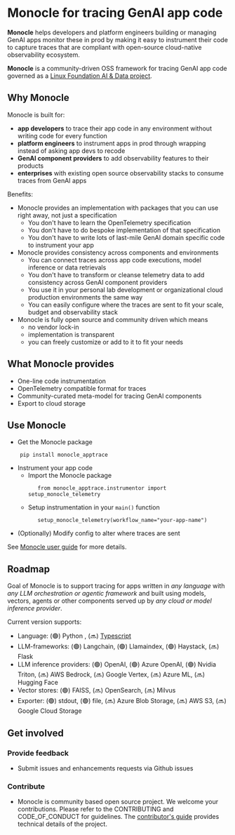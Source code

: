 # Monocle for tracing GenAI app code

**Monocle** helps developers and platform engineers building or managing GenAI apps monitor these in prod by making it easy to instrument their code to capture traces that are compliant with open-source cloud-native observability ecosystem. 

**Monocle** is a community-driven OSS framework for tracing GenAI app code governed as a [Linux Foundation AI & Data project](https://lfaidata.foundation/projects/monocle/). 

## Why Monocle

Monocle is built for: 
- **app developers** to trace their app code in any environment without writing code for every function 
- **platform engineers** to instrument apps in prod through wrapping instead of asking app devs to recode
- **GenAI component providers** to add observability features to their products 
- **enterprises** with existing open source observability stacks to consume traces from GenAI apps

Benefits:
- Monocle provides an implementation with packages that you can use right away, not just a specification
   - You don't have to learn the OpenTelemetry specification
   - You don't have to do bespoke implementation of that specification
   - You don't have to write lots of last-mile GenAI domain specific code to instrument your app
- Monocle provides consistency across components and environments 
   - You can connect traces across app code executions, model inference or data retrievals
   - You don't have to transform or cleanse telemetry data to add consistency across GenAI component providers
   - You use it in your personal lab development or organizational cloud production environments the same way
   - You can easily configure where the traces are sent to fit your scale, budget and observability stack
- Monocle is fully open source and community driven which means
   - no vendor lock-in
   - implementation is transparent
   - you can freely customize or add to it to fit your needs 

## What Monocle provides

- One-line code instrumentation 
- OpenTelemetry compatible format for traces
- Community-curated meta-model for tracing GenAI components
- Export to cloud storage  

## Use Monocle

- Get the Monocle package
  
```
    pip install monocle_apptrace 
```
- Instrument your app code
     - Import the Monocle package
       ```
          from monocle_apptrace.instrumentor import setup_monocle_telemetry
       ```
     - Setup instrumentation in your ```main()``` function  
       ``` 
          setup_monocle_telemetry(workflow_name="your-app-name")
       ```         
- (Optionally) Modify config to alter where traces are sent

See [Monocle user guide](Monocle_User_Guide.md) for more details.
  

## Roadmap 

Goal of Monocle is to support tracing for apps written in *any language* with *any LLM orchestration or agentic framework* and built using models, vectors, agents or other components served up by *any cloud or model inference provider*. 

Current version supports: 
- Language: (🟢) Python , (🔜) [Typescript](https://github.com/monocle2ai/monocle-typescript) 
- LLM-frameworks: (🟢) Langchain, (🟢) Llamaindex, (🟢) Haystack, (🔜) Flask
- LLM inference providers: (🟢) OpenAI, (🟢) Azure OpenAI, (🟢) Nvidia Triton, (🔜) AWS Bedrock, (🔜) Google Vertex, (🔜) Azure ML, (🔜) Hugging Face
- Vector stores: (🟢) FAISS, (🔜) OpenSearch, (🔜) Milvus
- Exporter: (🟢) stdout, (🟢) file, (🔜) Azure Blob Storage, (🔜) AWS S3, (🔜) Google Cloud Storage


## Get involved
### Provide feedback
- Submit issues and enhancements requests via Github issues

### Contribute
- Monocle is community based open source project. We welcome your contributions. Please refer to the CONTRIBUTING and CODE_OF_CONDUCT for guidelines. The [contributor's guide](CONTRIBUTING.md) provides technical details of the project.

